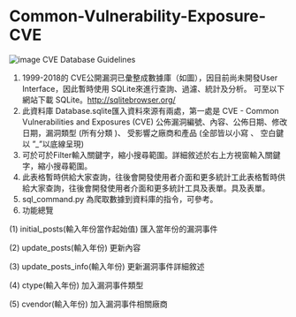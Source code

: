 # Common-Vulnerability-Exposure-CVE
![image](https://github.com/LinVince/Common-Vulnerability-Exposure-CVE/blob/main/screenshot_cve.png?raw=true)
CVE Database Guidelines
1. 1999-2018的 CVE公開漏洞已彙整成數據庫（如圖），因目前尚未開發User Interface，因此暫時使用 SQLite來進行查詢、過濾、統計及分析。 可至以下網站下載 SQLite。http://sqlitebrowser.org/
2. 此資料庫 Database.sqlite匯入資料來源有兩處，第一處是 CVE - Common Vulnerabilities and Exposures (CVE) 公佈漏洞編號、內容、公佈日期、修改日期，漏洞類型 (所有分類 )、 受影響之廠商和產品 (全部皆以小寫 、 空白鍵以 ”_”以底線呈現)
3. 可於可於Filter輸入關鍵字，縮小搜尋範圍。詳細敘述於右上方視窗輸入關鍵字，縮小搜尋範圍。
4. 此表格暫時供給大家查詢，往後會開發使用者介面和更多統計工此表格暫時供給大家查詢，往後會開發使用者介面和更多統計工具及表單。具及表單。
5. sql_command.py 為爬取數據到資料庫的指令，可參考。
6. 功能總覽　　 

(1) initial_posts(輸入年份當作起始值) 匯入當年份的漏洞事件　　

(2) update_posts(輸入年份) 更新內容　　

(3) update_posts_info(輸入年份) 更新漏洞事件詳細敘述　　

(4) ctype(輸入年份) 加入漏洞事件類型　　

(5) cvendor(輸入年份) 加入漏洞事件相關廠商 　
